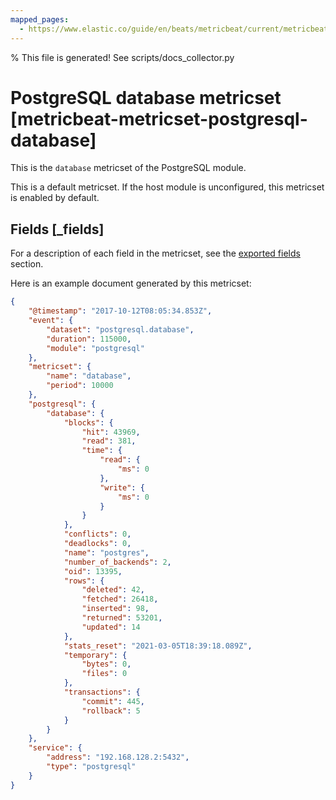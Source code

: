 ```yaml
---
mapped_pages:
  - https://www.elastic.co/guide/en/beats/metricbeat/current/metricbeat-metricset-postgresql-database.html
---
```


% This file is generated! See scripts/docs_collector.py

# PostgreSQL database metricset [metricbeat-metricset-postgresql-database]

This is the `database` metricset of the PostgreSQL module.

This is a default metricset. If the host module is unconfigured, this metricset is enabled by default.

## Fields [_fields]

For a description of each field in the metricset, see the [exported fields](/reference/metricbeat/exported-fields-postgresql.md) section.

Here is an example document generated by this metricset:

```json
{
    "@timestamp": "2017-10-12T08:05:34.853Z",
    "event": {
        "dataset": "postgresql.database",
        "duration": 115000,
        "module": "postgresql"
    },
    "metricset": {
        "name": "database",
        "period": 10000
    },
    "postgresql": {
        "database": {
            "blocks": {
                "hit": 43969,
                "read": 381,
                "time": {
                    "read": {
                        "ms": 0
                    },
                    "write": {
                        "ms": 0
                    }
                }
            },
            "conflicts": 0,
            "deadlocks": 0,
            "name": "postgres",
            "number_of_backends": 2,
            "oid": 13395,
            "rows": {
                "deleted": 42,
                "fetched": 26418,
                "inserted": 98,
                "returned": 53201,
                "updated": 14
            },
            "stats_reset": "2021-03-05T18:39:18.089Z",
            "temporary": {
                "bytes": 0,
                "files": 0
            },
            "transactions": {
                "commit": 445,
                "rollback": 5
            }
        }
    },
    "service": {
        "address": "192.168.128.2:5432",
        "type": "postgresql"
    }
}
```
